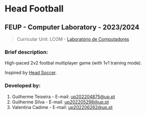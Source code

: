 # Head Football

## FEUP - Computer Laboratory - 2023/2024

> Curricular Unit: LCOM - [Laboratório de Computadores](https://sigarra.up.pt/feup/en/UCURR_GERAL.FICHA_UC_VIEW?pv_ocorrencia_id=520323)

### Brief description:

High-paced 2v2 footbal multiplayer game (with 1v1 training mode).

Inspired by [Head Soccer](https://play.google.com/store/apps/details?id=com.dnddream.headsoccer.android&hl=en&gl=US).

### Developed by:

1. Guilherme Teixeira - E-mail: up202204875@up.pt
2. Guilherme Silva - E-mail: up202205298@up.pt
3. Valentina Cadime - E-mail: up202206262@up.pt

